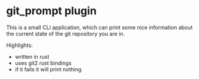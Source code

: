 # git_prompt plugin

This is a small CLI application, which can print some nice information about
the current state of the git repository you are in.

Highlights:
- written in rust
- uses git2 rust bindings
- if it fails it will print nothing
